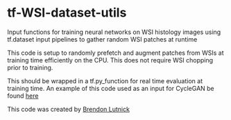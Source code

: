 # tf-WSI-dataset-utils
Input functions for training neural networks on WSI histology images using tf.dataset input pipelines to gather random WSI patches at runtime

This code is setup to randomly prefetch and augment patches from WSIs at training time efficiently on the CPU. This does not require WSI chopping prior to training.  

This should be wrapped in a tf.py_function for real time evaluation at training time.
An example of this code used as an input for CycleGAN be found [here](https://github.com/SarderLab/WSI-cycleGAN)

This code was created by [Brendon Lutnick](https://github.com/brendonlutnick)
